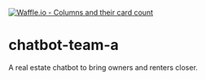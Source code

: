 [![Waffle.io - Columns and their card count](https://badge.waffle.io/skgcode/chatbot-team-a.svg?columns=all)](https://waffle.io/skgcode/chatbot-team-a) 
# chatbot-team-a
A real estate chatbot to bring owners and renters closer.
